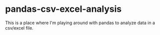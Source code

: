 # pandas-csv-excel-analysis
This is a place where I'm playing around with pandas to analyze data in a csv/excel file.
